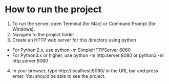 # How to run the project

1. To run the server, open Terminal (for Mac) or Command Prompt (for Windows).
2. Navigate to the project folder
3. Create an HTTP web server for this directory using python
- For Python 2.x, use python -m SimpleHTTPServer 8080
- For Python3.x or higher, use python -m http.server 8080 or python3 -m http.server 8080
4. In your browser, type http://localhost:8080/ in the URL bar and press enter. You should be able to see the project.
